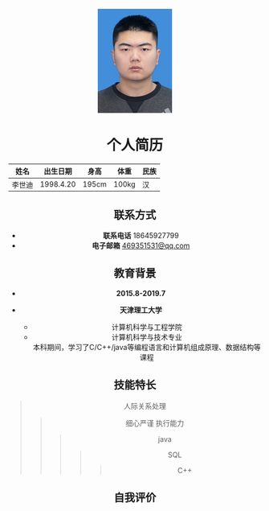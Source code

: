 <div align=center>
 
![image](https://github.com/Corgi97/resume/blob/master/images/微信图片_20190217125541.jpg)

个人简历
========
姓名|出生日期|身高|体重|民族|
---|---|---|---|---
李世迪|1998.4.20|195cm|100kg|汉

## 联系方式
- **联系电话** 18645927799
- **电子邮箱** 469351531@qq.com

## 教育背景
- **2015.8-2019.7**

- **天津理工大学** 
  * 计算机科学与工程学院  
   * 计算机科学与技术专业  
  本科期间，学习了C/C++/java等编程语言和计算机组成原理、数据结构等课程

## 技能特长
> 人际关系处理
>> 细心严谨
>> 执行能力
>>> java
>>>> SQL
>>>>> C++

## 自我评价
